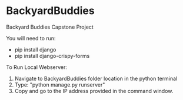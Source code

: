 # BackyardBuddies
Backyard Buddies Capstone Project

You will need to run: 
  - pip install django
  - pip install django-crispy-forms

To Run Local Webserver:
1. Navigate to BackyardBuddies folder location in the python terminal
2. Type: "python manage.py runserver"
3. Copy and go to the IP address provided in the command window.

